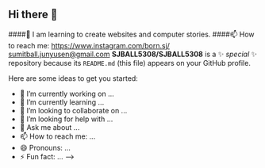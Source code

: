 ## Hi there 👋
####🌱 I am learning to create websites and computer stories.
                                                    ####📫 How to reach me: https://www.instagram.com/born.sj/ 
                                                                            sumitball.junyusen@gmail.com
**SJBALL5308/SJBALL5308** is a ✨ _special_ ✨ repository because its `README.md` (this file) appears on your GitHub profile.

Here are some ideas to get you started:

- 🔭 I’m currently working on ...
- 🌱 I’m currently learning ...
- 👯 I’m looking to collaborate on ...
- 🤔 I’m looking for help with ...
- 💬 Ask me about ...
- 📫 How to reach me: ...
- 😄 Pronouns: ...
- ⚡ Fun fact: ...
-->
